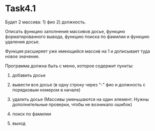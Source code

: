 # Task4.1
Будет 2 массива: 1) фио 2) должность.

Описать функцию заполнения массивов досье, функцию форматированного вывода, функцию поиска по фамилии и функцию удаления досье.

Функция расширяет уже имеющийся массив на 1 и дописывает туда новое значение.

Программа должна быть с меню, которое содержит пункты:

1) добавить досье

2) вывести все досье (в одну строку через “-” фио и должность с порядковым номером в начале)

3) удалить досье (Массивы уменьшаются на один элемент. Нужны дополнительные проверки, чтобы не возникало ошибок)

4) поиск по фамилии

5) выход
